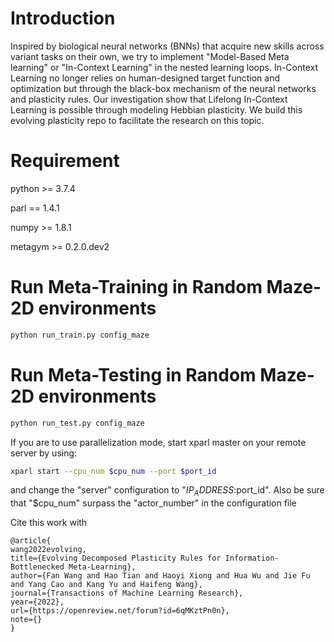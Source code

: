 # Introduction
Inspired by biological neural networks (BNNs) that acquire new skills across variant tasks on their own, we try to implement "Model-Based Meta learning" or "In-Context Learning" in the nested learning loops. 
In-Context Learning no longer relies on human-designed target function and optimization but through the black-box mechanism of the neural networks and plasticity rules. 
Our investigation show that Lifelong In-Context Learning is possible through modeling Hebbian plasticity.
We build this evolving plasticity repo to facilitate the research on this topic.

# Requirement
python >= 3.7.4

parl == 1.4.1

numpy >= 1.8.1

metagym >= 0.2.0.dev2

# Run Meta-Training in Random Maze-2D environments
```bash
python run_train.py config_maze
```

# Run Meta-Testing in Random Maze-2D environments
```bash
python run_test.py config_maze
```

If you are to use parallelization mode, start xparl master on your remote server by using: 
```bash
xparl start --cpu_num $cpu_num --port $port_id
```
and change the "server" configuration to "$IP_ADDRESS:$port_id".
Also be sure that "$cpu_num" surpass the "actor_number" in the configuration file

Cite this work with
```
@article{
wang2022evolving,
title={Evolving Decomposed Plasticity Rules for Information-Bottlenecked Meta-Learning},
author={Fan Wang and Hao Tian and Haoyi Xiong and Hua Wu and Jie Fu and Yang Cao and Kang Yu and Haifeng Wang},
journal={Transactions of Machine Learning Research},
year={2022},
url={https://openreview.net/forum?id=6qMKztPn0n},
note={}
}
```
